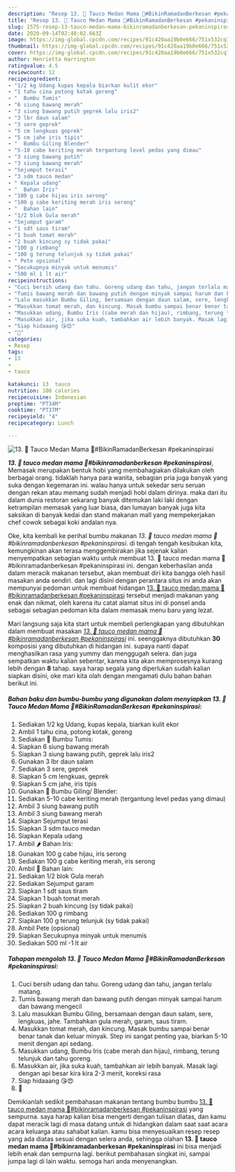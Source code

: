 ```yaml
---
description: "Resep 13. 🌠 Tauco Medan Mama 💟#BikinRamadanBerkesan #pekaninspirasi, Menggugah Selera"
title: "Resep 13. 🌠 Tauco Medan Mama 💟#BikinRamadanBerkesan #pekaninspirasi, Menggugah Selera"
slug: 1575-resep-13-tauco-medan-mama-bikinramadanberkesan-pekaninspirasi-menggugah-selera
date: 2020-09-14T02:48:02.663Z
image: https://img-global.cpcdn.com/recipes/91c420aa19b0e666/751x532cq70/13-🌠-tauco-medan-mama-💟bikinramadanberkesan-pekaninspirasi-foto-resep-utama.jpg
thumbnail: https://img-global.cpcdn.com/recipes/91c420aa19b0e666/751x532cq70/13-🌠-tauco-medan-mama-💟bikinramadanberkesan-pekaninspirasi-foto-resep-utama.jpg
cover: https://img-global.cpcdn.com/recipes/91c420aa19b0e666/751x532cq70/13-🌠-tauco-medan-mama-💟bikinramadanberkesan-pekaninspirasi-foto-resep-utama.jpg
author: Henrietta Harrington
ratingvalue: 4.5
reviewcount: 12
recipeingredient:
- "1/2 kg Udang kupas kepala biarkan kulit ekor"
- "1 tahu cina potong kotak goreng"
- "  Bumbu Tumis"
- "6 siung bawang merah"
- "3 siung bawang putih geprek lalu iris2"
- "3 lbr daun salam"
- "3 sere geprek"
- "5 cm lengkuas geprek"
- "5 cm jahe iris tipis"
- "  Bumbu Giling Blender"
- "5-10 cabe keriting merah tergantung level pedas yang dimau"
- "3 siung bawang putih"
- "3 siung bawang merah"
- "Sejumput terasi"
- "3 sdm tauco medan"
- " Kepala udang"
- "  Bahan Iris"
- "100 g cabe hijau iris serong"
- "100 g cabe keriting merah iris serong"
- "  Bahan lain"
- "1/2 blok Gula merah"
- "Sejumput garam"
- "1 sdt saus tiram"
- "1 buah tomat merah"
- "2 buah kincung sy tidak pakai"
- "100 g rimbang"
- "100 g terung telunjuk sy tidak pakai"
- " Pete opsional"
- "Secukupnya minyak untuk menumis"
- "500 ml 1 lt air"
recipeinstructions:
- "Cuci bersih udang dan tahu. Goreng udang dan tahu, jangan terlalu matang."
- "Tumis bawang merah dan bawang putih dengan minyak sampai harum dan bawang mengecil"
- "Lalu masukkan Bumbu Giling, bersamaan dengan daun salam, sere, lengkuas, jahe. Tambahkan gula merah, garam, saus tiram."
- "Masukkan tomat merah, dan kincung. Masak bumbu sampai benar benar tanak dan keluar minyak. Step ini sangat penting yaa, biarkan 5-10 menit dengan api sedang."
- "Masukkan udang, Bumbu Iris (cabe merah dan hijau), rimbang, terung telunjuk dan tahu goreng."
- "Masukkan air, jika suka kuah, tambahkan air lebih banyak. Masak lagi dengan api besar kira kira 2-3 menit, koreksi rasa"
- "Siap hidaaang 😘😍"
- "💟"
categories:
- Resep
tags:
- 13
- 
- tauco

katakunci: 13  tauco 
nutrition: 108 calories
recipecuisine: Indonesian
preptime: "PT34M"
cooktime: "PT37M"
recipeyield: "4"
recipecategory: Lunch

---
```



![13. 🌠 Tauco Medan Mama 💟#BikinRamadanBerkesan #pekaninspirasi](https://img-global.cpcdn.com/recipes/91c420aa19b0e666/751x532cq70/13-🌠-tauco-medan-mama-💟bikinramadanberkesan-pekaninspirasi-foto-resep-utama.jpg)

<b><i>13. 🌠 tauco medan mama 💟#bikinramadanberkesan #pekaninspirasi</i></b>, Memasak merupakan bentuk hobi yang membahagiakan dilakukan oleh berbagai orang. tidaklah hanya para wanita, sebagian pria juga banyak yang suka dengan kegemaran ini. walau hanya untuk sekedar seru seruan dengan rekan atau memang sudah menjadi hobi dalam dirinya. maka dari itu dalam dunia restoran sekarang banyak ditemukan laki laki dengan ketrampilan memasak yang luar biasa, dan lumayan banyak juga kita saksikan di banyak kedai dan stand makanan mall yang mempekerjakan chef cowok sebagai koki andalan nya.



Oke, kita kembali ke perihal bumbu makanan <i>13. 🌠 tauco medan mama 💟#bikinramadanberkesan #pekaninspirasi</i>. di tengah tengah kesibukan kita, kemungkinan akan terasa menggembirakan jika sejenak kalian menyempatkan sebagian waktu untuk membuat 13. 🌠 tauco medan mama 💟#bikinramadanberkesan #pekaninspirasi ini. dengan keberhasilan anda dalam meracik makanan tersebut, akan membuat diri kita bangga oleh hasil masakan anda sendiri. dan lagi disini dengan perantara situs ini anda akan mempunyai pedoman untuk membuat hidangan <u>13. 🌠 tauco medan mama 💟#bikinramadanberkesan #pekaninspirasi</u> tersebut menjadi makanan yang enak dan nikmat, oleh karena itu catat alamat situs ini di ponsel anda sebagai sebagian pedoman kita dalam memasak menu baru yang lezat.


Mari langsung saja kita start untuk membeli perlengkapan yang dibutuhkan dalam membuat masakan <u><i>13. 🌠 tauco medan mama 💟#bikinramadanberkesan #pekaninspirasi</i></u> ini. seenggaknya dibutuhkan <b>30</b> komposisi yang dibutuhkan di hidangan ini. supaya nanti dapat menghasilkan rasa yang yummy dan menggugah selera. dan juga sempatkan waktu kalian sebentar, karena kita akan memprosesnya kurang lebih dengan <b>8</b> tahap. saya harap segala yang diperlukan sudah kalian siapkan disini, oke mari kita olah dengan mengamati dulu bahan bahan berikut ini.

<!--inarticleads1-->

##### Bahan baku dan bumbu-bumbu yang digunakan dalam menyiapkan 13. 🌠 Tauco Medan Mama 💟#BikinRamadanBerkesan #pekaninspirasi:

1. Sediakan 1/2 kg Udang, kupas kepala, biarkan kulit ekor
1. Ambil 1 tahu cina, potong kotak, goreng
1. Sediakan  🍤 Bumbu Tumis:
1. Siapkan 6 siung bawang merah
1. Siapkan 3 siung bawang putih, geprek lalu iris2
1. Gunakan 3 lbr daun salam
1. Sediakan 3 sere, geprek
1. Siapkan 5 cm lengkuas, geprek
1. Siapkan 5 cm jahe, iris tipis
1. Gunakan  🍤 Bumbu Giling/ Blender:
1. Sediakan 5-10 cabe keriting merah (tergantung level pedas yang dimau)
1. Ambil 3 siung bawang putih
1. Ambil 3 siung bawang merah
1. Siapkan Sejumput terasi
1. Siapkan 3 sdm tauco medan
1. Siapkan  Kepala udang
1. Ambil  🌶 Bahan Iris:
1. Gunakan 100 g cabe hijau, iris serong
1. Sediakan 100 g cabe keriting merah, iris serong
1. Ambil  💟 Bahan lain:
1. Sediakan 1/2 blok Gula merah
1. Sediakan Sejumput garam
1. Siapkan 1 sdt saus tiram
1. Siapkan 1 buah tomat merah
1. Siapkan 2 buah kincung (sy tidak pakai)
1. Sediakan 100 g rimbang
1. Siapkan 100 g terung telunjuk (sy tidak pakai)
1. Ambil  Pete (opsional)
1. Siapkan Secukupnya minyak untuk menumis
1. Sediakan 500 ml -1 lt air




<!--inarticleads2-->

##### Tahapan mengolah 13. 🌠 Tauco Medan Mama 💟#BikinRamadanBerkesan #pekaninspirasi:

1. Cuci bersih udang dan tahu. Goreng udang dan tahu, jangan terlalu matang.
1. Tumis bawang merah dan bawang putih dengan minyak sampai harum dan bawang mengecil
1. Lalu masukkan Bumbu Giling, bersamaan dengan daun salam, sere, lengkuas, jahe. Tambahkan gula merah, garam, saus tiram.
1. Masukkan tomat merah, dan kincung. Masak bumbu sampai benar benar tanak dan keluar minyak. Step ini sangat penting yaa, biarkan 5-10 menit dengan api sedang.
1. Masukkan udang, Bumbu Iris (cabe merah dan hijau), rimbang, terung telunjuk dan tahu goreng.
1. Masukkan air, jika suka kuah, tambahkan air lebih banyak. Masak lagi dengan api besar kira kira 2-3 menit, koreksi rasa
1. Siap hidaaang 😘😍
1. 💟




Demikianlah sedikit pembahasan makanan tentang bumbu bumbu <u>13. 🌠 tauco medan mama 💟#bikinramadanberkesan #pekaninspirasi</u> yang sempurna. saya harap kalian bisa mengerti dengan tulisan diatas, dan kamu dapat meracik lagi di masa datang untuk di hidangkan dalam saat saat acara acara keluarga atau sahabat kalian. kamu bisa menyesuaikan resep resep yang ada diatas sesuai dengan selera anda, sehingga olahan <b>13. 🌠 tauco medan mama 💟#bikinramadanberkesan #pekaninspirasi</b> ini bisa menjadi lebih enak dan sempurna lagi. berikut pembahasan singkat ini, sampai jumpa lagi di lain waktu. semoga hari anda menyenangkan.

